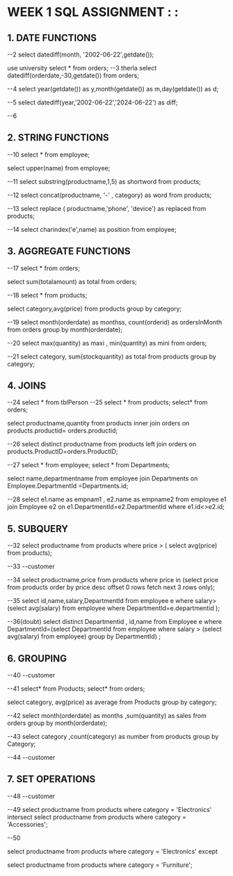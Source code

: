 
# WEEK 1 SQL ASSIGNMENT : : 

## 1. DATE FUNCTIONS
--2
select datediff(month, '2002-06-22',getdate());

use university
select * from orders;
--3 therla
select datediff(orderdate,-30,getdate()) from orders;

--4
select year(getdate()) as y,month(getdate()) as m,day(getdate()) as d;

--5
select datediff(year,'2002-06-22','2024-06-22') as diff;

--6 

## 2. STRING FUNCTIONS
--10
select * from employee;

select upper(name) from employee;

--11
select substring(productname,1,5) as shortword from products;

--12
select concat(productname, '-' , category) as word from products;

--13
select replace ( productname,'phone', 'device') as replaced from products;

--14
select charindex('e',name) as position from employee;

## 3. AGGREGATE FUNCTIONS
--17
select * from orders;

select sum(totalamount) as total from orders;

--18
select * from products;

select category,avg(price) from products
group by category;

--19
select month(orderdate) as monthss, count(orderid) as ordersInMonth from orders
group by month(orderdate);

--20
select max(quantity) as maxi , min(quantity) as mini from orders;

--21
select category, sum(stockquantity) as total from products
group by category;

## 4. JOINS
--24
select * from tblPerson
--25
select * from products;
select* from orders;

select productname,quantity from products
inner join orders on
products.productid= orders.productid;

--26
select distinct productname from products
left join orders on
products.ProductID=orders.ProductID;

--27
select * from employee;
select * from Departments;

select name,departmentname from employee
join Departments on 
Employee.DepartmentId =Departments.id;

--28
select e1.name as empnam1 , e2.name as empname2 from employee e1
join Employee e2 on
 e1.DepartmentId=e2.DepartmentId
where e1.id<>e2.id;

## 5. SUBQUERY
--32
select productname from products 
where price > (
select avg(price) from products);

--33
--customer

--34
select productname,price from products 
where price in (select price from products
order by price desc
offset 0 rows
fetch next 3 rows only);


--35
select id,name,salary,DepartmentId from employee e
where salary> (select avg(salary) from employee
where DepartmentId=e.departmentid
);

--36(doubt)
select distinct Departmentid , id,name from Employee e
where DepartmentId=(select DepartmentId from employee
where salary > (select avg(salary) from employee)
group by DepartmentId)
;

## 6. GROUPING
--40
--customer

--41
select* from Products;
select* from orders;


select category, avg(price) as average from Products
group by category;

--42
select month(orderdate) as months ,sum(quantity) as sales from orders
group by month(orderdate);

--43
select category ,count(category) as number from products
group by Category;

--44
--customer

## 7. SET OPERATIONS

--48
--customer

--49
select productname from products 
where category = 'Electronics'
intersect 
select productname from products 
where category = 'Accessories';

--50

select productname from products 
where category = 'Electronics'
except

select productname from products 
where category = 'Furniture';
